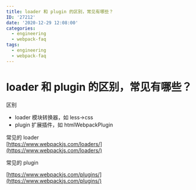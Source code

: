 ```yaml
---
title: loader 和 plugin 的区别，常见有哪些？
ID: '27212'
date: '2020-12-29 12:08:00'
categories:
  - engineering
  - webpack-faq
tags:
  - engineering
  - webpack-faq
---
```


# loader 和 plugin 的区别，常见有哪些？

区别

- loader 模块转换器，如 less->css
- plugin 扩展插件，如 htmlWebpackPlugin

常见的 loader  
[https://www.webpackjs.com/loaders/](https://www.webpackjs.com/loaders/)

常见的 plugin

[https://www.webpackjs.com/plugins/](https://www.webpackjs.com/plugins/)
 
 
 
 
 
 
 
 
 
 
 
 
 
 
 
 
 
 
 
 
 

